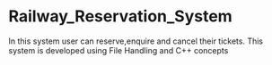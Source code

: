# Railway_Reservation_System

In this system user can reserve,enquire and cancel their tickets. This system is developed using File Handling and C++ concepts
